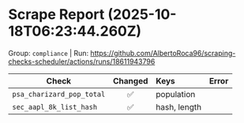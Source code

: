 # Scrape Report (2025-10-18T06:23:44.260Z)

Group: `compliance`  |  Run: https://github.com/AlbertoRoca96/scraping-checks-scheduler/actions/runs/18611943796

| Check | Changed | Keys | Error |
|---|:---:|:--|:--|
| `psa_charizard_pop_total` | ✅ | population |  |
| `sec_aapl_8k_list_hash` | ✅ | hash, length |  |
